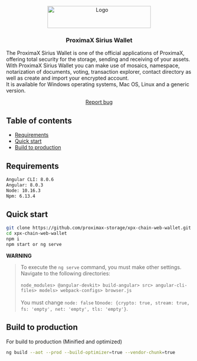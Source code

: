 
<p align="center">
  <a href="https://www.proximax.io/">
    <img src="https://www.proximax.io/user/themes/proximaxvrs1/images/logo.png" alt="Logo" width=280 height=60>
  </a>
  <h3 align="center">ProximaX Sirius Wallet</h3>
</p>
  <p>
    The ProximaX Sirius Wallet is one of the official applications of ProximaX, offering total security for the storage, sending and receiving of your assets. With ProximaX Sirius Wallet you can make use of mosaics, namespace, notarization of documents, voting, transaction explorer, contact directory as well as create and import your encrypted account. <br> It is available for Windows operating systems, Mac OS, Linux and a generic version.
</p>
<p align="center">
    <a href="https://t.me/proximaxhelpdesk">Report bug</a>
  </p>



## Table of contents

- [Requirements](#requirements)
- [Quick start](#quick-start)
- [Build to production](#Build-to-production)


## Requirements
 ```bash
Angular CLI: 8.0.6
Angular: 8.0.3
Node: 10.16.3
Npm: 6.13.4
 ```


## Quick start

 ```bash
git clone https://github.com/proximax-storage/xpx-chain-web-wallet.git
cd xpx-chain-web-wallet
 npm i
 npm start or ng serve
 ```
**WARNING**

> To execute the `ng serve` command, you must make other settings. Navigate to the following directories: 
<br> <br> `node_modules> @angular-devkit> build-angular> src> angular-cli-files> models> webpack-configs> browser.js` 
<br> <br>  You must change `node: false` to` node: {crypto: true, stream: true, fs: 'empty', net: 'empty', tls: 'empty'} `.

## Build to production
For build to production (Minified and optimized)
 ```bash
ng build --aot --prod --build-optimizer=true --vendor-chunk=true
 ```
